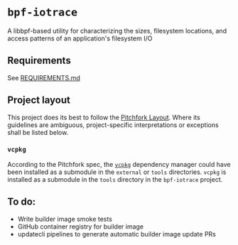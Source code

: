 # `bpf-iotrace`
A libbpf-based utility for characterizing the sizes, filesystem locations, and access patterns of an application's filesystem I/O

## Requirements
See [REQUIREMENTS.md](REQUIREMENTS.md)

## Project layout
This project does its best to follow the [Pitchfork Layout](https://api.csswg.org/bikeshed/?force=1&url=https://raw.githubusercontent.com/vector-of-bool/pitchfork/develop/data/spec.bs#tld.external).  Where its guidelines are ambiguous, project-specific interpretations or exceptions shall be listed below.

### `vcpkg`
According to the Pitchfork spec, the [`vcpkg`](https://learn.microsoft.com/en-us/vcpkg/) dependency manager could have been installed as a submodule in the `external` or `tools` directories.  `vcpkg` is installed as a submodule in the `tools` directory in the `bpf-iotrace` project.

## To do:
* Write builder image smoke tests
* GitHub container registry for builder image
* updatecli pipelines to generate automatic builder image update PRs